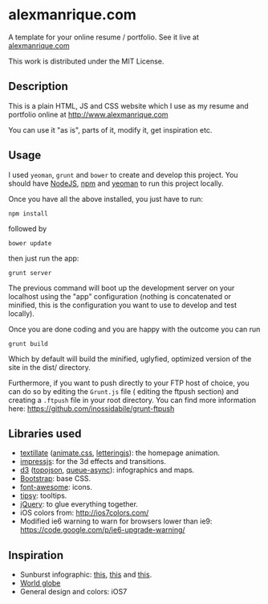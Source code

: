 alexmanrique.com
=========

A template for your online resume / portfolio. See it live at <a href="http://alexmanrique.com">alexmanrique.com</a>

This work is distributed under the MIT License.

Description
-----------

This is a plain HTML, JS and CSS website which I use as my resume and portfolio online at http://www.alexmanrique.com

You can use it "as is", parts of it, modify it, get inspiration etc.

Usage
-----

I used `yeoman`, `grunt` and `bower` to create and develop this project. You should have <a href="http://nodejs.org/">NodeJS</a>, <a href="https://npmjs.org/">npm</a> and <a href="http://yeoman.io/">yeoman</a> to run this project locally.

Once you have all the above installed, you just have to run:

    npm install

followed by

	bower update

then just run the app:

    grunt server


The previous command will boot up the development server on your localhost using the "app" configuration (nothing is concatenated or minified, this is the configuration you want to use to develop and test locally).

Once you are done coding and you are happy with the outcome you can run

    grunt build

Which by default will build the minified, uglyfied, optimized version of the site in the dist/ directory.

Furthermore, if you want to push directly to your FTP host of choice, you can do so by editing the `Grunt.js` file ( editing the ftpush section) and creating a `.ftpush` file in your root directory. You can find more information here: https://github.com/inossidabile/grunt-ftpush

Libraries used
--------------

- <a href="http://jschr.github.io/textillate/">textillate</a> (<a href="https://daneden.me/animate/">animate.css</a>, <a href="http://letteringjs.com/">letteringjs</a>): the homepage animation.
- <a href="http://bartaz.github.io/impress.js">impressjs</a>: for the 3d effects and transitions.
- <a href="http://d3js.org/">d3</a> (<a href="https://github.com/mbostock/topojson">topojson</a>, <a href="https://npmjs.org/package/queue-async">queue-async</a>): infographics and maps.
- <a href="http://getbootstrap.com/">Bootstrap</a>: base CSS.
- <a href="http://fontawesome.io/">font-awesome</a>: icons.
- <a href="https://github.com/jaz303/tipsy">tipsy</a>: tooltips.
- <a href="http://jquery.com/">jQuery</a>: to glue everything together.
- iOS colors from: http://ios7colors.com/
- Modified ie6 warning to warn for browsers lower than ie9: https://code.google.com/p/ie6-upgrade-warning/

Inspiration
-----------

- Sunburst infographic: <a href="http://bl.ocks.org/mbostock/4063423">this</a>, <a href="http://bl.ocks.org/kerryrodden/7090426">this</a> and <a href="http://www.jasondavies.com/coffee-wheel/">this</a>.
- <a href="http://bl.ocks.org/dwtkns/4973620">World globe</a>
- General design and colors: iOS7

